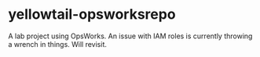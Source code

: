 # yellowtail-opsworksrepo
A lab project using OpsWorks. An issue with IAM roles is currently throwing a wrench in things. Will revisit. 
